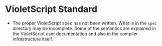 # VioletScript Standard

- The proper VioletScript spec has not been written. What is in the `spec` directory may be incomplete. Some of the semantics are explained in the VioletScript user documentation and also in the compiler infrastructure itself.